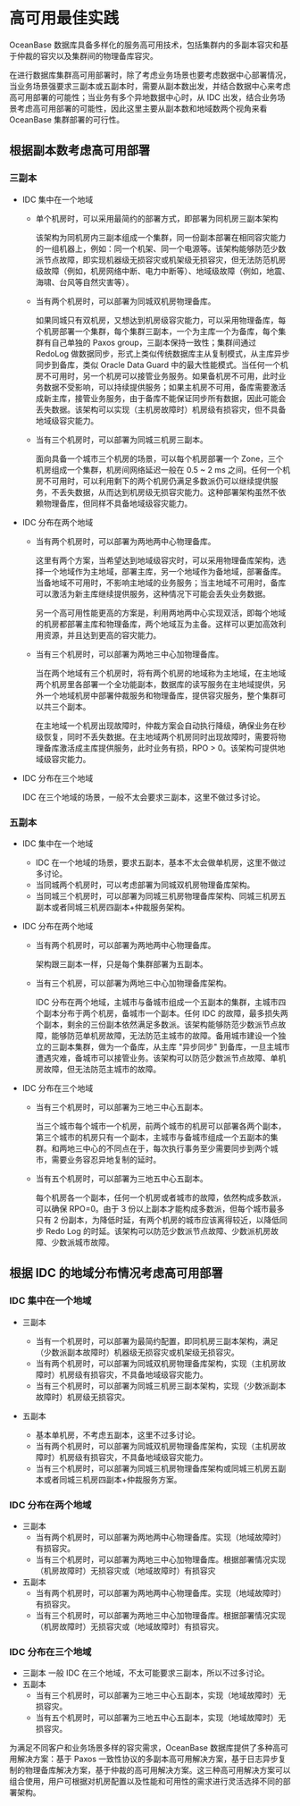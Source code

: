 # 高可用最佳实践

OceanBase 数据库具备多样化的服务高可用技术，包括集群内的多副本容灾和基于仲裁的容灾以及集群间的物理备库容灾。

在进行数据库集群高可用部署时，除了考虑业务场景也要考虑数据中心部署情况，当业务场景强要求三副本或五副本时，需要从副本数出发，并结合数据中心来考虑高可用部署的可能性；当业务有多个异地数据中心时，从 IDC 出发，结合业务场景考虑高可用部署的可能性，因此这里主要从副本数和地域数两个视角来看 OceanBase 集群部署的可行性。

## 根据副本数考虑高可用部署

### 三副本

* IDC 集中在一个地域
  
  * 单个机房时，可以采用最简约的部署方式，即部署为同机房三副本架构
    
    该架构为同机房内三副本组成一个集群，同一份副本部署在相同容灾能力的一组机器上，例如：同一个机架、同一个电源等。该架构能够防范少数派节点故障，即实现机器级无损容灾或机架级无损容灾，但无法防范机房级故障（例如，机房网络中断、电力中断等）、地域级故障（例如，地震、海啸、台风等自然灾害等）。

  * 当有两个机房时，可以部署为同城双机房物理备库。

    如果同城只有双机房，又想达到机房级容灾能力，可以采用物理备库，每个机房部署一个集群，每个集群三副本，一个为主库一个为备库，每个集群有自己单独的 Paxos group，三副本保持一致性；集群间通过 RedoLog 做数据同步，形式上类似传统数据库主从复制模式，从主库异步同步到备库，类似 Oracle Data Guard 中的最大性能模式。当任何一个机房不可用时，另一个机房可以接管业务服务。如果备机房不可用，此时业务数据不受影响，可以持续提供服务；如果主机房不可用，备库需要激活成新主库，接管业务服务，由于备库不能保证同步所有数据，因此可能会丢失数据。该架构可以实现（主机房故障时）机房级有损容灾，但不具备地域级容灾能力。

  * 当有三个机房时，可以部署为同城三机房三副本。
  
    面向具备一个城市三个机房的场景，可以每个机房部署一个 Zone，三个机房组成一个集群，机房间网络延迟一般在 0.5 ~ 2 ms 之间。任何一个机房不可用时，可以利用剩下的两个机房仍满足多数派仍可以继续提供服务，不丢失数据，从而达到机房级无损容灾能力。这种部署架构虽然不依赖物理备库，但同样不具备地域级容灾能力。

* IDC 分布在两个地域

  * 当有两个机房时，可以部署为两地两中心物理备库。

    这里有两个方案，当希望达到地域级容灾时，可以采用物理备库架构，选择一个地域作为主地域，部署主库，另一个地域作为备地域，部署备库。当备地域不可用时，不影响主地域的业务服务；当主地域不可用时，备库可以激活为新主库继续提供服务，这种情况下可能会丢失业务数据。

    另一个高可用性能更高的方案是，利用两地两中心实现双活，即每个地域的机房都部署主库和物理备库，两个地域互为主备。这样可以更加高效利用资源，并且达到更高的容灾能力。

  * 当有三个机房时，可以部署为两地三中心加物理备库。

    当在两个地域有三个机房时，将有两个机房的地域称为主地域，在主地域两个机房里各部署一个全功能副本，数据库的读写服务在主地域提供，另外一个地域机房中部署仲裁服务和物理备库，提供容灾服务，整个集群可以共三个副本。

    在主地域一个机房出现故障时，仲裁方案会自动执行降级，确保业务在秒级恢复，同时不丢失数据。在主地域两个机房同时出现故障时，需要将物理备库激活成主库提供服务，此时业务有损，RPO > 0。该架构可提供地域级容灾能力。

* IDC 分布在三个地域

  IDC 在三个地域的场景，一般不太会要求三副本，这里不做过多讨论。
  
### 五副本

* IDC 集中在一个地域
  
  * IDC 在一个地域的场景，要求五副本，基本不太会做单机房，这里不做过多讨论。
  * 当同城两个机房时，可以考虑部署为同城双机房物理备库架构。
  * 当同城三个机房时，可以部署为同城三机房物理备库架构、同城三机房五副本或者同城三机房四副本+仲裁服务架构。
  
* IDC 分布在两个地域

  * 当有两个机房时，可以部署为两地两中心物理备库。
  
    架构跟三副本一样，只是每个集群部署为五副本。

  * 当有三个机房，可以部署为两地三中心加物理备库架构。
  
    IDC 分布在两个地域，主城市与备城市组成一个五副本的集群，主城市四个副本分布于两个机房，备城市一个副本。任何 IDC 的故障，最多损失两个副本，剩余的三份副本依然满足多数派。该架构能够防范少数派节点故障，能够防范单机房故障，无法防范主城市的故障。备用城市建设一个独立的三副本集群，做为一个备库，从主库 "异步同步" 到备库，一旦主城市遭遇灾难，备城市可以接管业务。该架构可以防范少数派节点故障、单机房故障，但无法防范主城市的故障。

* IDC 分布在三个地域
  
  * 当有三个机房时，可以部署为三地三中心五副本。

    当三个城市每个城市一个机房，前两个城市的机房可以部署各两个副本，第三个城市的机房只有一个副本，主城市与备城市组成一个五副本的集群。和两地三中心的不同点在于，每次执行事务至少需要同步到两个城市，需要业务容忍异地复制的延时。

  * 当有五个机房时，可以部署为三地五中心五副本。
  
    每个机房各一个副本，任何一个机房或者城市的故障，依然构成多数派，可以确保 RPO=0。由于 3 份以上副本才能构成多数派，但每个城市最多只有 2 份副本，为降低时延，有两个机房的城市应该离得较近，以降低同步 Redo Log 的时延。该架构可以防范少数派节点故障、少数派机房故障、少数派城市故障。

## 根据 IDC 的地域分布情况考虑高可用部署

### IDC 集中在一个地域

* 三副本
  
  * 当有一个机房时，可以部署为最简约配置，即同机房三副本架构，满足（少数派副本故障时）机器级无损容灾或机架级无损容灾。
  * 当有两个机房时，可以部署为同城双机房物理备库架构，实现（主机房故障时）机房级有损容灾，不具备地域级容灾能力。
  * 当有三个机房时，可以部署为同城三机房三副本架构，实现（少数派副本故障时）机房级无损容灾。

* 五副本
  * 基本单机房，不考虑五副本，这里不过多讨论。
  * 当有两个机房时，可以部署为同城双机房物理备库架构，实现（主机房故障时）机房级有损容灾，不具备地域级容灾能力。
  * 当有三个机房时，可以部署为同城三机房物理备库架构或同城三机房五副本或者同城三机房四副本+仲裁服务方案。

### IDC 分布在两个地域

* 三副本
  * 当有两个机房时，可以部署为两地两中心物理备库。实现（地域故障时）有损容灾。
  * 当有三个机房时，可以部署为两地三中心加物理备库。根据部署情况实现（机房故障时）无损容灾或（地域故障时）有损容灾
* 五副本
  * 当有两个机房时，可以部署为两地两中心物理备库。实现（地域故障时）有损容灾。
  * 当有三个机房时，可以部署为两地三中心加物理备库。根据部署情况实现（机房故障时）无损容灾或（地域故障时）有损容灾。

### IDC 分布在三个地域

* 三副本
  一般 IDC 在三个地域，不太可能要求三副本，所以不过多讨论。
* 五副本
  * 当有三个机房时，可以部署为三地三中心五副本，实现（地域故障时）无损容灾。
  * 当有五个机房时，可以部署为三地五中心五副本，实现（地域故障时）无损容灾。
  
为满足不同客户和业务场景多样的容灾需求，OceanBase 数据库提供了多种高可用解决方案：基于 Paxos 一致性协议的多副本高可用解决方案，基于日志异步复制的物理备库解决方案，基于仲裁的高可用解决方案。这三种高可用解决方案可以组合使用，用户可根据对机房配置以及性能和可用性的需求进行灵活选择不同的部署架构。